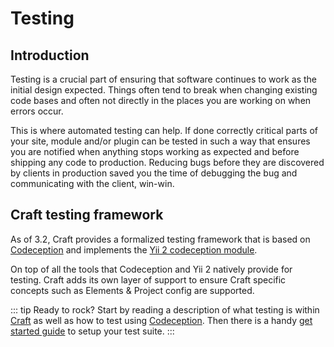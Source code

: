 # Testing

## Introduction
Testing is a crucial part of ensuring that software continues to work 
as the initial design expected. Things often tend to break when changing existing code bases
and often not directly in the places you are working on when errors occur. 

This is where automated testing can help. If done correctly critical parts of 
your site, module and/or plugin can be tested in such a way that ensures you are
notified when anything stops working as expected and before shipping any code to production.
Reducing bugs before they are discovered by clients in production saved you the time
of debugging the bug and communicating with the client, win-win. 

## Craft testing framework
As of 3.2, Craft provides a formalized testing framework that is based on [Codeception](https://codeception.com/) 
and implements the [Yii 2 codeception module](https://codeception.com/for/yii). 

On top of all the tools that Codeception and Yii 2 natively provide for testing. 
Craft adds its own layer of support to ensure Craft specific concepts such as Elements 
& Project config are supported. 

::: tip
Ready to rock? Start by reading a description of what testing is
within [Craft](testing.md) as well as how to test using 
[Codeception](https://codeception.com/docs/01-Introduction). 
Then there is a handy [get started guide](./testing-craft/getting-started.md) 
to setup your test suite. 
:::

